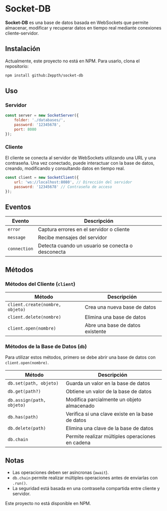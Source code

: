 # Socket-DB

**Socket-DB** es una base de datos basada en WebSockets que permite almacenar, modificar y recuperar datos en tiempo real mediante conexiones cliente-servidor.

## Instalación

Actualmente, este proyecto no está en NPM. Para usarlo, clona el repositorio:

```sh
npm install github:Zeppth/socket-db
```

## Uso

### Servidor

```js
const server = new SocketServer({
    folder: './databases/',
    password: '12345678',
    port: 8080
});
```

### Cliente

El cliente se conecta al servidor de WebSockets utilizando una URL y una contraseña. Una vez conectado, puede interactuar con la base de datos, creando, modificando y consultando datos en tiempo real.

```js
const client = new SocketClient({
    url: 'ws://localhost:8080', // Dirección del servidor
    password: '12345678' // Contraseña de acceso
});
```

## Eventos

| Evento       | Descripción                                       |
| ------------ | ------------------------------------------------- |
| `error`      | Captura errores en el servidor o cliente          |
| `message`    | Recibe mensajes del servidor                      |
| `connection` | Detecta cuando un usuario se conecta o desconecta |

## Métodos

### Métodos del Cliente (`client`)

| Método                          | Descripción                                      |
| ------------------------------- | ------------------------------------------------ |
| `client.create(nombre, objeto)` | Crea una nueva base de datos                     |
| `client.delete(nombre)`         | Elimina una base de datos                        |
| `client.open(nombre)`           | Abre una base de datos existente                 |

### Métodos de la Base de Datos (`db`)

Para utilizar estos métodos, primero se debe abrir una base de datos con `client.open(nombre)`.

| Método                  | Descripción                                      |
| ------------------------ | ------------------------------------------------ |
| `db.set(path, objeto)`  | Guarda un valor en la base de datos              |
| `db.get(path?)`         | Obtiene un valor de la base de datos             |
| `db.assign(path, objeto)` | Modifica parcialmente un objeto almacenado       |
| `db.has(path)`          | Verifica si una clave existe en la base de datos |
| `db.delete(path)`       | Elimina una clave de la base de datos            |
| `db.chain`              | Permite realizar múltiples operaciones en cadena |

## Notas

- Las operaciones deben ser asíncronas (`await`).
- `db.chain` permite realizar múltiples operaciones antes de enviarlas con `.run()`.
- La seguridad está basada en una contraseña compartida entre cliente y servidor.


Este proyecto no está disponible en NPM.


